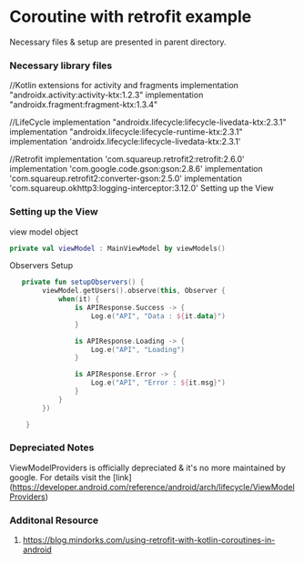 # Coroutine with retrofit example
Necessary files & setup are presented in parent directory.  

### Necessary library files 

   //Kotlin extensions for activity and fragments
   implementation "androidx.activity:activity-ktx:1.2.3"
   implementation "androidx.fragment:fragment-ktx:1.3.4"
   
   //LifeCycle
   implementation "androidx.lifecycle:lifecycle-livedata-ktx:2.3.1"
   implementation "androidx.lifecycle:lifecycle-runtime-ktx:2.3.1"
   implementation 'androidx.lifecycle:lifecycle-livedata-ktx:2.3.1'
   
   //Retrofit
   implementation 'com.squareup.retrofit2:retrofit:2.6.0'
   implementation 'com.google.code.gson:gson:2.8.6'
   implementation 'com.squareup.retrofit2:converter-gson:2.5.0'
   implementation 'com.squareup.okhttp3:logging-interceptor:3.12.0'
   Setting up the View
   
   
### Setting up the View
   
   view model object
   ```kotlin
   private val viewModel : MainViewModel by viewModels()
   ```

Observers Setup
```kotlin
   private fun setupObservers() {
        viewModel.getUsers().observe(this, Observer {
            when(it) {
                is APIResponse.Success -> {
                    Log.e("API", "Data : ${it.data}")
                }

                is APIResponse.Loading -> {
                    Log.e("API", "Loading")
                }

                is APIResponse.Error -> {
                    Log.e("API", "Error : ${it.msg}")
                }
            }
        })

    }
```
### Depreciated Notes
   
ViewModelProviders is officially depreciated & it's no more maintained by google. For details visit the [link]  (https://developer.android.com/reference/android/arch/lifecycle/ViewModelProviders)

### Additonal Resource
1. https://blog.mindorks.com/using-retrofit-with-kotlin-coroutines-in-android
